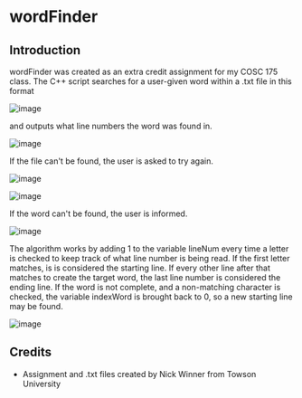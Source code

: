 # wordFinder

## Introduction

wordFinder was created as an extra credit assignment for my COSC 175 class. The C++ script searches for a user-given word within a .txt file in this format

![image](https://user-images.githubusercontent.com/116126778/212567388-d624e9f6-7a22-4183-a184-ac20472b90a3.png)

and outputs what line numbers the word was found in. 

![image](https://user-images.githubusercontent.com/116126778/212567526-794c7eb1-abd8-434b-aec1-62b2e543d0e2.png)

If the file can't be found, the user is asked to try again.

![image](https://user-images.githubusercontent.com/116126778/212567775-d57d2e92-40e0-492d-956e-9e9350d7cb58.png)

![image](https://user-images.githubusercontent.com/116126778/212567600-087234ba-f967-4daf-8a4a-9e259e1d7b87.png)

If the word can't be found, the user is informed.

![image](https://user-images.githubusercontent.com/116126778/212567686-a0254020-2f16-45d1-b637-33436f984662.png)

The algorithm works by adding 1 to the variable lineNum every time a letter is checked to keep track of what line number is being read. If the first letter matches, is is considered the starting line. If every other line after that matches to create the target word, the last line number is considered the ending line. If the word is not complete, and a non-matching character is checked, the variable indexWord is brought back to 0, so a new starting line may be found.

![image](https://user-images.githubusercontent.com/116126778/212567826-cc79d867-c5ea-4010-be6a-e612a413db62.png)

## Credits

- Assignment and .txt files created by Nick Winner from Towson University
